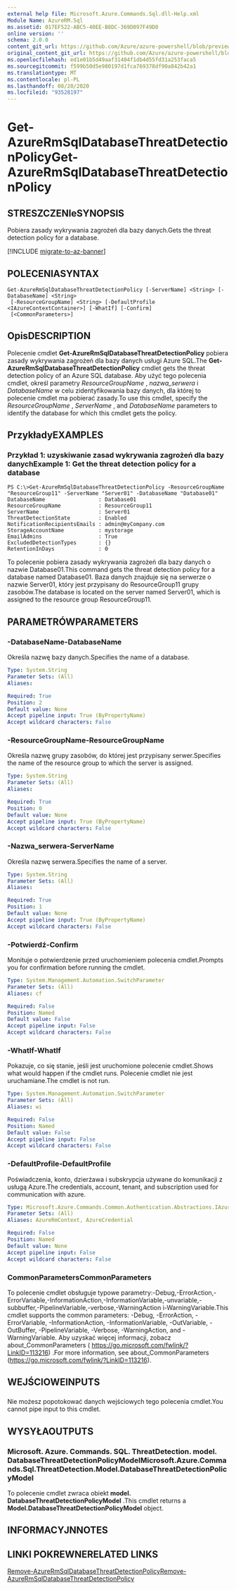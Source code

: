 ```yaml
---
external help file: Microsoft.Azure.Commands.Sql.dll-Help.xml
Module Name: AzureRM.Sql
ms.assetid: 017EF522-ABC5-40EE-B8DC-369D097F49D0
online version: ''
schema: 2.0.0
content_git_url: https://github.com/Azure/azure-powershell/blob/preview/src/ResourceManager/Sql/Commands.Sql/help/Get-AzureRmSqlDatabaseThreatDetectionPolicy.md
original_content_git_url: https://github.com/Azure/azure-powershell/blob/preview/src/ResourceManager/Sql/Commands.Sql/help/Get-AzureRmSqlDatabaseThreatDetectionPolicy.md
ms.openlocfilehash: ed1e01b5d49aaf31404f1db4d55fd31a253faca5
ms.sourcegitcommit: f599b50d5e980197d1fca769378df90a842b42a1
ms.translationtype: MT
ms.contentlocale: pl-PL
ms.lasthandoff: 08/20/2020
ms.locfileid: "93528197"
---
```

# <span data-ttu-id="3c940-101">Get-AzureRmSqlDatabaseThreatDetectionPolicy</span><span class="sxs-lookup"><span data-stu-id="3c940-101">Get-AzureRmSqlDatabaseThreatDetectionPolicy</span></span>

## <span data-ttu-id="3c940-102">STRESZCZENIe</span><span class="sxs-lookup"><span data-stu-id="3c940-102">SYNOPSIS</span></span>
<span data-ttu-id="3c940-103">Pobiera zasady wykrywania zagrożeń dla bazy danych.</span><span class="sxs-lookup"><span data-stu-id="3c940-103">Gets the threat detection policy for a database.</span></span>

[!INCLUDE [migrate-to-az-banner](../../includes/migrate-to-az-banner.md)]

## <span data-ttu-id="3c940-104">POLECENIA</span><span class="sxs-lookup"><span data-stu-id="3c940-104">SYNTAX</span></span>

```
Get-AzureRmSqlDatabaseThreatDetectionPolicy [-ServerName] <String> [-DatabaseName] <String>
 [-ResourceGroupName] <String> [-DefaultProfile <IAzureContextContainer>] [-WhatIf] [-Confirm]
 [<CommonParameters>]
```

## <span data-ttu-id="3c940-105">Opis</span><span class="sxs-lookup"><span data-stu-id="3c940-105">DESCRIPTION</span></span>
<span data-ttu-id="3c940-106">Polecenie cmdlet **Get-AzureRmSqlDatabaseThreatDetectionPolicy** pobiera zasady wykrywania zagrożeń dla bazy danych usługi Azure SQL.</span><span class="sxs-lookup"><span data-stu-id="3c940-106">The **Get-AzureRmSqlDatabaseThreatDetectionPolicy** cmdlet gets the threat detection policy of an Azure SQL database.</span></span>
<span data-ttu-id="3c940-107">Aby użyć tego polecenia cmdlet, określ parametry *ResourceGroupName* , *nazwa_serwera* i *DatabaseName* w celu zidentyfikowania bazy danych, dla której to polecenie cmdlet ma pobierać zasady.</span><span class="sxs-lookup"><span data-stu-id="3c940-107">To use this cmdlet, specify the *ResourceGroupName* , *ServerName* , and *DatabaseName* parameters to identify the database for which this cmdlet gets the policy.</span></span>

## <span data-ttu-id="3c940-108">Przykłady</span><span class="sxs-lookup"><span data-stu-id="3c940-108">EXAMPLES</span></span>

### <span data-ttu-id="3c940-109">Przykład 1: uzyskiwanie zasad wykrywania zagrożeń dla bazy danych</span><span class="sxs-lookup"><span data-stu-id="3c940-109">Example 1: Get the threat detection policy for a database</span></span>
```
PS C:\>Get-AzureRmSqlDatabaseThreatDetectionPolicy -ResourceGroupName "ResourceGroup11" -ServerName "Server01" -DatabaseName "Database01"
DatabaseName                 : Database01
ResourceGroupName            : ResourceGroup11
ServerName                   : Server01
ThreatDetectionState         : Enabled
NotificationRecipientsEmails : admin@myCompany.com
StorageAccountName           : mystorage
EmailAdmins                  : True
ExcludedDetectionTypes       : {}
RetentionInDays              : 0
```

<span data-ttu-id="3c940-110">To polecenie pobiera zasady wykrywania zagrożeń dla bazy danych o nazwie Database01.</span><span class="sxs-lookup"><span data-stu-id="3c940-110">This command gets the threat detection policy for a database named Database01.</span></span>
<span data-ttu-id="3c940-111">Baza danych znajduje się na serwerze o nazwie Server01, który jest przypisany do ResourceGroup11 grupy zasobów.</span><span class="sxs-lookup"><span data-stu-id="3c940-111">The database is located on the server named Server01, which is assigned to the resource group ResourceGroup11.</span></span>

## <span data-ttu-id="3c940-112">PARAMETRÓW</span><span class="sxs-lookup"><span data-stu-id="3c940-112">PARAMETERS</span></span>

### <span data-ttu-id="3c940-113">-DatabaseName</span><span class="sxs-lookup"><span data-stu-id="3c940-113">-DatabaseName</span></span>
<span data-ttu-id="3c940-114">Określa nazwę bazy danych.</span><span class="sxs-lookup"><span data-stu-id="3c940-114">Specifies the name of a database.</span></span>

```yaml
Type: System.String
Parameter Sets: (All)
Aliases: 

Required: True
Position: 2
Default value: None
Accept pipeline input: True (ByPropertyName)
Accept wildcard characters: False
```

### <span data-ttu-id="3c940-115">-ResourceGroupName</span><span class="sxs-lookup"><span data-stu-id="3c940-115">-ResourceGroupName</span></span>
<span data-ttu-id="3c940-116">Określa nazwę grupy zasobów, do której jest przypisany serwer.</span><span class="sxs-lookup"><span data-stu-id="3c940-116">Specifies the name of the resource group to which the server is assigned.</span></span>

```yaml
Type: System.String
Parameter Sets: (All)
Aliases: 

Required: True
Position: 0
Default value: None
Accept pipeline input: True (ByPropertyName)
Accept wildcard characters: False
```

### <span data-ttu-id="3c940-117">-Nazwa_serwera</span><span class="sxs-lookup"><span data-stu-id="3c940-117">-ServerName</span></span>
<span data-ttu-id="3c940-118">Określa nazwę serwera.</span><span class="sxs-lookup"><span data-stu-id="3c940-118">Specifies the name of a server.</span></span>

```yaml
Type: System.String
Parameter Sets: (All)
Aliases: 

Required: True
Position: 1
Default value: None
Accept pipeline input: True (ByPropertyName)
Accept wildcard characters: False
```

### <span data-ttu-id="3c940-119">-Potwierdź</span><span class="sxs-lookup"><span data-stu-id="3c940-119">-Confirm</span></span>
<span data-ttu-id="3c940-120">Monituje o potwierdzenie przed uruchomieniem polecenia cmdlet.</span><span class="sxs-lookup"><span data-stu-id="3c940-120">Prompts you for confirmation before running the cmdlet.</span></span>

```yaml
Type: System.Management.Automation.SwitchParameter
Parameter Sets: (All)
Aliases: cf

Required: False
Position: Named
Default value: False
Accept pipeline input: False
Accept wildcard characters: False
```

### <span data-ttu-id="3c940-121">-WhatIf</span><span class="sxs-lookup"><span data-stu-id="3c940-121">-WhatIf</span></span>
<span data-ttu-id="3c940-122">Pokazuje, co się stanie, jeśli jest uruchomione polecenie cmdlet.</span><span class="sxs-lookup"><span data-stu-id="3c940-122">Shows what would happen if the cmdlet runs.</span></span>
<span data-ttu-id="3c940-123">Polecenie cmdlet nie jest uruchamiane.</span><span class="sxs-lookup"><span data-stu-id="3c940-123">The cmdlet is not run.</span></span>

```yaml
Type: System.Management.Automation.SwitchParameter
Parameter Sets: (All)
Aliases: wi

Required: False
Position: Named
Default value: False
Accept pipeline input: False
Accept wildcard characters: False
```

### <span data-ttu-id="3c940-124">-DefaultProfile</span><span class="sxs-lookup"><span data-stu-id="3c940-124">-DefaultProfile</span></span>
<span data-ttu-id="3c940-125">Poświadczenia, konto, dzierżawa i subskrypcja używane do komunikacji z usługą Azure.</span><span class="sxs-lookup"><span data-stu-id="3c940-125">The credentials, account, tenant, and subscription used for communication with azure.</span></span>

```yaml
Type: Microsoft.Azure.Commands.Common.Authentication.Abstractions.IAzureContextContainer
Parameter Sets: (All)
Aliases: AzureRmContext, AzureCredential

Required: False
Position: Named
Default value: None
Accept pipeline input: False
Accept wildcard characters: False
```

### <span data-ttu-id="3c940-126">CommonParameters</span><span class="sxs-lookup"><span data-stu-id="3c940-126">CommonParameters</span></span>
<span data-ttu-id="3c940-127">To polecenie cmdlet obsługuje typowe parametry:-Debug,-ErrorAction,-ErrorVariable,-InformationAction,-InformationVariable,-unvariable,-subbuffer,-PipelineVariable,-verbose,-WarningAction i-WarningVariable.</span><span class="sxs-lookup"><span data-stu-id="3c940-127">This cmdlet supports the common parameters: -Debug, -ErrorAction, -ErrorVariable, -InformationAction, -InformationVariable, -OutVariable, -OutBuffer, -PipelineVariable, -Verbose, -WarningAction, and -WarningVariable.</span></span> <span data-ttu-id="3c940-128">Aby uzyskać więcej informacji, zobacz about_CommonParameters ( https://go.microsoft.com/fwlink/?LinkID=113216) .</span><span class="sxs-lookup"><span data-stu-id="3c940-128">For more information, see about_CommonParameters (https://go.microsoft.com/fwlink/?LinkID=113216).</span></span>

## <span data-ttu-id="3c940-129">WEJŚCIOWE</span><span class="sxs-lookup"><span data-stu-id="3c940-129">INPUTS</span></span>

###  
<span data-ttu-id="3c940-130">Nie możesz popotokować danych wejściowych tego polecenia cmdlet.</span><span class="sxs-lookup"><span data-stu-id="3c940-130">You cannot pipe input to this cmdlet.</span></span>

## <span data-ttu-id="3c940-131">WYSYŁA</span><span class="sxs-lookup"><span data-stu-id="3c940-131">OUTPUTS</span></span>

### <span data-ttu-id="3c940-132">Microsoft. Azure. Commands. SQL. ThreatDetection. model. DatabaseThreatDetectionPolicyModel</span><span class="sxs-lookup"><span data-stu-id="3c940-132">Microsoft.Azure.Commands.Sql.ThreatDetection.Model.DatabaseThreatDetectionPolicyModel</span></span>
<span data-ttu-id="3c940-133">To polecenie cmdlet zwraca obiekt **model. DatabaseThreatDetectionPolicyModel** .</span><span class="sxs-lookup"><span data-stu-id="3c940-133">This cmdlet returns a **Model.DatabaseThreatDetectionPolicyModel** object.</span></span>

## <span data-ttu-id="3c940-134">INFORMACYJN</span><span class="sxs-lookup"><span data-stu-id="3c940-134">NOTES</span></span>

## <span data-ttu-id="3c940-135">LINKI POKREWNE</span><span class="sxs-lookup"><span data-stu-id="3c940-135">RELATED LINKS</span></span>

[<span data-ttu-id="3c940-136">Remove-AzureRmSqlDatabaseThreatDetectionPolicy</span><span class="sxs-lookup"><span data-stu-id="3c940-136">Remove-AzureRmSqlDatabaseThreatDetectionPolicy</span></span>](./Remove-AzureRmSqlDatabaseThreatDetectionPolicy.md)



